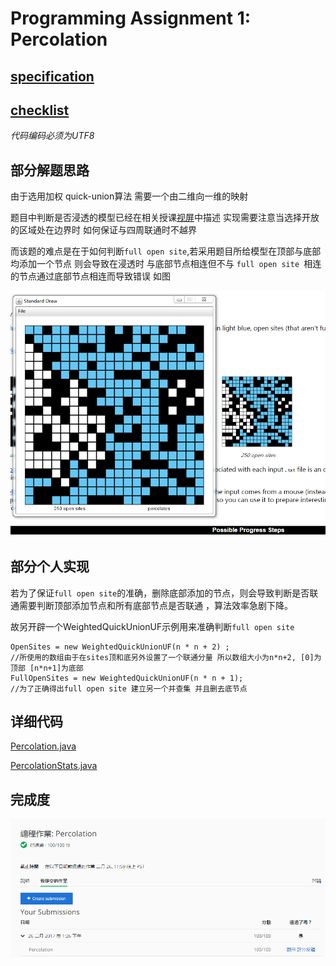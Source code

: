 # Programming Assignment 1: Percolation

## [specification](http://coursera.cs.princeton.edu/algs4/assignments/percolation.html)

## [checklist](http://coursera.cs.princeton.edu/algs4/checklists/percolation.html)

*代码编码必须为UTF8*

## 部分解题思路
由于选用加权 quick-union算法 需要一个由二维向一维的映射

题目中判断是否浸透的模型已经在相关授课[视屏]()中描述  实现需要注意当选择开放的区域处在边界时 如何保证与四周联通时不越界

而该题的难点是在于如何判断`full open site`,若采用题目所给模型在顶部与底部均添加一个节点  则会导致在浸透时  与底部节点相连但不与 `full open site `相连的节点通过底部节点相连而导致错误 如图

![错误的情况](PA1.01.png)

## 部分个人实现

若为了保证`full open site`的准确，删除底部添加的节点，则会导致判断是否联通需要判断顶部添加节点和所有底部节点是否联通 ，算法效率急剧下降。

故另开辟一个WeightedQuickUnionUF示例用来准确判断`full open site`

    OpenSites = new WeightedQuickUnionUF(n * n + 2) ;
    //所使用的数组由于在sites顶和底另外设置了一个联通分量 所以数组大小为n*n+2, [0]为顶部 [n*n+1]为底部
    FullOpenSites = new WeightedQuickUnionUF(n * n + 1);
    //为了正确得出full open site 建立另一个并查集 并且删去底节点

## 详细代码
  [Percolation.java](Percolation.java)

  [PercolationStats.java](PercolationStats.java)
  

## 完成度
![作业提交](PA1.02.png)